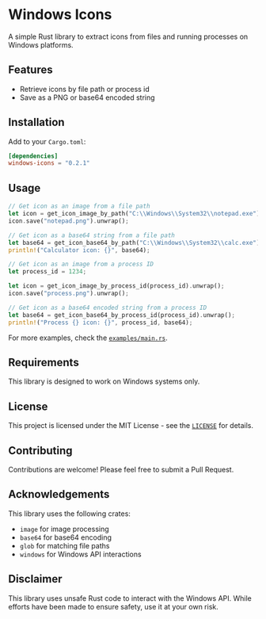 # Windows Icons

A simple Rust library to extract icons from files and running processes on Windows platforms.

## Features

- Retrieve icons by file path or process id
- Save as a PNG or base64 encoded string

## Installation

Add to your `Cargo.toml`:

```toml
[dependencies]
windows-icons = "0.2.1"
```

## Usage

```rust
// Get icon as an image from a file path
let icon = get_icon_image_by_path("C:\\Windows\\System32\\notepad.exe").unwrap();
icon.save("notepad.png").unwrap();

// Get icon as a base64 string from a file path
let base64 = get_icon_base64_by_path("C:\\Windows\\System32\\calc.exe").unwrap();
println!("Calculator icon: {}", base64);

// Get icon as an image from a process ID
let process_id = 1234;

let icon = get_icon_image_by_process_id(process_id).unwrap();
icon.save("process.png").unwrap();

// Get icon as a base64 encoded string from a process ID
let base64 = get_icon_base64_by_process_id(process_id).unwrap();
println!("Process {} icon: {}", process_id, base64);
```

For more examples, check the [`examples/main.rs`](examples/main.rs).

## Requirements

This library is designed to work on Windows systems only.

## License

This project is licensed under the MIT License - see the [`LICENSE`](LICENSE) for details.

## Contributing

Contributions are welcome! Please feel free to submit a Pull Request.

## Acknowledgements

This library uses the following crates:

- `image` for image processing
- `base64` for base64 encoding
- `glob` for matching file paths
- `windows` for Windows API interactions

## Disclaimer

This library uses unsafe Rust code to interact with the Windows API. While efforts have been made to ensure safety, use it at your own risk.

